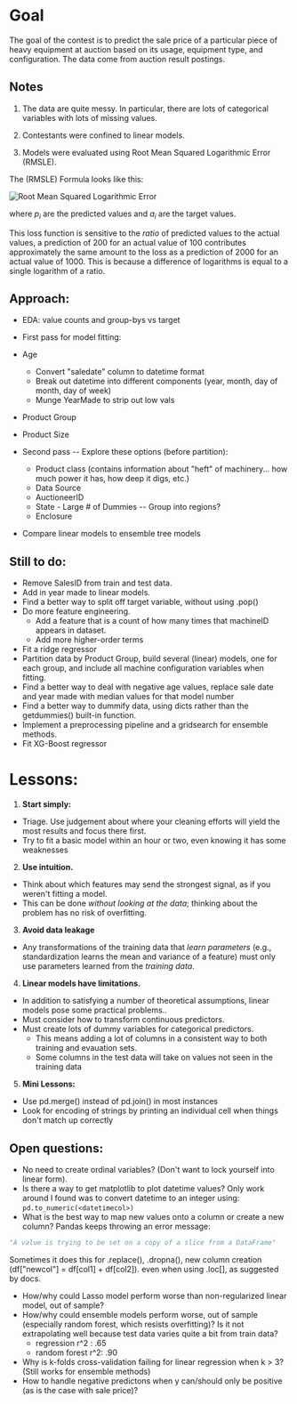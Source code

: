 Goal
=========================
The goal of the contest is to predict the sale price of a particular piece of heavy equipment at auction based on its usage, equipment type, and configuration.  The data come from auction result postings.

## Notes

1. The data are quite messy. In particular, there are lots of categorical variables with lots of missing values.

2. Contestants were confined to linear models.

3. Models were evaluated using Root Mean Squared Logarithmic Error (RMSLE).

The (RMSLE) Formula looks like this:

![Root Mean Squared Logarithmic Error](images/rmsle.png)

where *p<sub>i</sub>* are the predicted values and *a<sub>i</sub>* are the target values.

This loss function is sensitive to the *ratio* of predicted values to the actual values, a prediction of 200 for an actual value of 100 contributes approximately the same amount to the loss as a prediction of 2000 for an actual value of 1000.  This is because  a difference of logarithms is equal to a single logarithm of a ratio.

## Approach:  
* EDA: value counts and group-bys vs target
* First pass for model fitting:
 * Age
   * Convert "saledate" column to datetime format
   * Break out datetime into different components (year, month, day of month, day of week)
   * Munge YearMade to strip out low vals
 * Product Group
 * Product Size

* Second pass -- Explore these options (before partition):
   * Product class (contains information about "heft" of machinery... how much power it has, how deep it digs, etc.)
   * Data Source
   * AuctioneerID
   * State - Large # of Dummies -- Group into regions?
   * Enclosure

* Compare linear models to ensemble tree models

## Still to do:
* Remove SalesID from train and test data.
* Add in year made to linear models.
* Find a better way to split off target variable, without using .pop()
* Do more feature engineering.
  * Add a feature that is a count of how many times that machineID appears in dataset.
  * Add more higher-order terms
* Fit a ridge regressor
* Partition data by Product Group, build several (linear) models, one for each group, and include all machine configuration variables when fitting.
* Find a better way to deal with negative age values, replace sale date and year made with median values for that model number
* Find a better way to dummify data, using dicts rather than the getdummies() built-in function.
* Implement a preprocessing pipeline and a gridsearch for ensemble methods.
* Fit XG-Boost regressor

Lessons:
=============

1. **Start simply:**
  * Triage. Use judgement about where your cleaning efforts will yield the most results and focus there first.
  * Try to fit a basic model within an hour or two, even knowing it has some weaknesses

2. **Use intuition.**
 - Think about which features may send the strongest signal, as if you weren't fitting a model.
 - This can be done *without looking at the data*; thinking about the problem has no risk of overfitting.

3. **Avoid data leakage**
  - Any transformations of the training data that *learn parameters* (e.g., standardization learns the mean and variance of a feature) must only use parameters learned from the *training data*.

4. **Linear models have limitations.**
  - In addition to satisfying a number of theoretical assumptions, linear models pose some practical problems..
  - Must consider how to transform continuous predictors.
  - Must create lots of dummy variables for categorical predictors.
     - This means adding a lot of columns in a consistent way to both training and evauation sets.
     - Some columns in the test data will take on values not seen in the training data  

5. **Mini Lessons:**
  * Use pd.merge() instead of pd.join() in most instances
  * Look for encoding of strings by printing an individual cell when things don't match up correctly

## Open questions:
* No need to create ordinal variables? (Don't want to lock yourself into linear form).
* Is there a way to get matplotlib to plot datetime values? Only work around I found was to convert datetime to an integer using:  ```pd.to_numeric(<datetimecol>)```
* What is the best way to map new values onto a column or create a new column? Pandas keeps throwing an error message:
```python
"A value is trying to be set on a copy of a slice from a DataFrame"
```
Sometimes it does this for .replace(), .dropna(), new column creation (df["newcol"] = df[col1] + df[col2]). even when using .loc[], as suggested by docs.
* How/why could Lasso model perform worse than non-regularized linear model, out of sample?
* How/why could ensemble models perform worse, out of sample (especially random forest, which resists overfitting)? Is it not extrapolating well because test data varies quite a bit from train data?
  * regression r^2 : .65
  * random forest r^2: .90
* Why is k-folds cross-validation failing for linear regression when k > 3? (Still works for ensemble methods)
* How to handle negative predictons when y can/should only be positive (as is the case with sale price)?
